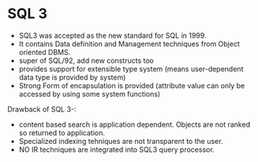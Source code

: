 # SQL 3

- SQL3 was accepted as the new standard for SQL in 1999.
- It contains Data definition and Management techniques from Object oriented DBMS.
- super of SQL/92, add new constructs too
- provides support for extensible type system (means user-dependent data type is provided by system)
- Strong Form of encapsulation is provided (attribute value can only be accessed by using some system functions)

Drawback of SQL 3-:

- content based search is application dependent. Objects are not ranked so returned to application.
- Specialized indexing tehniques are not transparent to the user.
- NO IR techniques are integrated into SQL3 query processor.